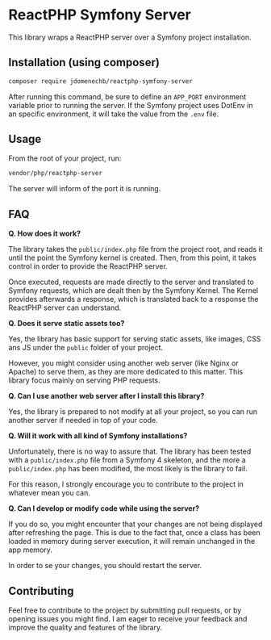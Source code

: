 # ReactPHP Symfony Server

This library wraps a ReactPHP server over a Symfony project installation.

## Installation (using composer)

```bash
composer require jdomenechb/reactphp-symfony-server
```

After running this command, be sure to define an `APP_PORT` environment variable prior to running the server. If the Symfony project uses DotEnv in an specific environment, it will take the value from the `.env` file.

## Usage

From the root of your project, run:

```bash
vendor/php/reactphp-server
```

The server will inform of the port it is running.

## FAQ

**Q. How does it work?**

The library takes the `public/index.php` file from the project root, and reads it until the point the Symfony kernel is created. Then, from this point, it takes control in order to provide the ReactPHP server.

Once executed, requests are made directly to the server and translated to Symfony requests, which are dealt then by the Symfony Kernel. The Kernel provides afterwards a response, which is translated back to a response the ReactPHP server can understand.

**Q. Does it serve static assets too?**

Yes, the library has basic support for serving static assets, like images, CSS ans JS under the `public` folder of your project.

However, you might consider using another web server (like Nginx or Apache) to serve them, as they are more dedicated to this matter. This library focus mainly on serving PHP requests.

**Q. Can I use another web server after I install this library?**

Yes, the library is prepared to not modify at all your project, so you can run another server if needed in top of your code.

**Q. Will it work with all kind of Symfony installations?**

Unfortunately, there is no way to assure that. The library has been tested with a `public/index.php` file from a Symfony 4 skeleton, and the more a `public/index.php` has been modified, the most likely is the library to fail.

For this reason, I strongly encourage you to contribute to the project in whatever mean you can.

**Q. Can I develop or modify code while using the server?**

If you do so, you might encounter that your changes are not being displayed after refreshing the page. This is due to the fact that, once a class has been loaded in memory during server execution, it will remain unchanged in the app memory.

In order to se your changes, you should restart the server.


## Contributing

Feel free to contribute to the project by submitting pull requests, or by opening issues you might find. I am eager to receive your feedback and improve the quality and features of the library.